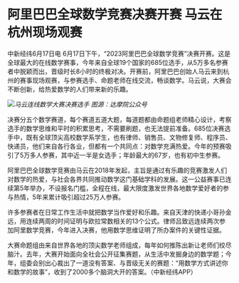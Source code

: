 

# 阿里巴巴全球数学竞赛决赛开赛 马云在杭州现场观赛

中新经纬6月17日电
6月17日下午，“2023阿里巴巴全球数学竞赛”决赛开赛。这是全球最大的在线数学赛事，今年来自全球19个国家的685位选手，从5万多名参赛者中脱颖而出，晋级时长8小时的终极对决。开赛前，阿里巴巴创始人马云来到杭州的赛事现场观赛，与参赛选手、命题老师在线交流，畅谈数学。马云说，大赛会不断创新，给热爱数学的人们带来新的乐趣。

![](https://inews.gtimg.com/om_bt/OR4X0jolHNN_hGQG5S2QN_UmGhs_HWM3a8mgv_bxnaIUUAA/1000)_马云连线数学大赛决赛选手
图源：达摩院公众号_

决赛分五个数学赛道，每个赛道五道大题，每道题都由命题组老师精心设计，考察选手的数学思维和平时的积累思考，不需要刷题，也无法提前准备。685位决赛选手中，既有全球顶尖高校数学系学生，也有律师、销售员、文物修复师、程序员、快递员，他们来自各行各业，但都有一个共同点：对数学充满热爱。今年的预赛吸引了5万多人参赛，其中近一半是女选手；年龄最大的67岁，也有初中生参赛。

阿里巴巴全球数学竞赛由马云在2018年发起，主旨是通过有乐趣的竞赛激发人们对数学的热爱，与社会各界共同推动数学这门基础学科的发展。这一公益赛事已连续第5年举办，不设报名门槛，全程在线，最大限度激发世界各地数学爱好者的参与热情，5年来累计吸引超过25万人参赛。

许多参赛者在日常工作生活中就把数学当作爱好和乐趣。来自天津的快递小哥孙金远，用连续两周的时间证明与欧拉常数相关的13个公式。律师吕致远连续两次参加阿里数学竞赛，今年进入决赛，他用数学思维证明了所办案件的关键性证据。

大赛命题组由来自世界各地的顶尖数学老师组成，每年如何推陈出新让老师们绞尽脑汁。去年，大赛开始面向全社会公开征集赛题，从生活中发掘身边的数学题；今年，组委会别出心裁出了一道没有答案、与晋级无关的赛题：“用数学方式讲述你和数学的故事”，收到了2000多个脑洞大开的答案。（中新经纬APP）

